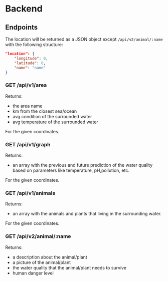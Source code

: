 # Backend

## Endpoints

The location will be returned as a JSON object except `/api/v2/animal/:name` with the following structure:

```json
"location": {
    "longitude": 0,
    "latitude": 0,
    "name": "name"
}
```

### GET /api/v1/area

Returns:
- the area name
- km from the closest sea/ocean
- avg condition of the surrounded water
- avg temperature of the surrounded water

For the given coordinates.

### GET /api/v1/graph

Returns:
- an array with the previous and future prediction of the water quality based on parameters like temperature, pH,pollution, etc.

For the given coordinates.

### GET /api/v1/animals

Returns:
- an array with the animals and plants that living in the surrounding water.

For the given coordinates.

### GET /api/v2/animal/:name

Returns:
- a description about the animal/plant
- a picture of the animal/plant
- the water quality that the animal/plant needs to survive
- human danger level